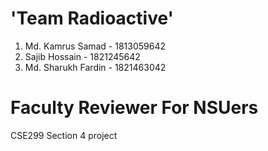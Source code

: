 # 'Team Radioactive'
1. Md. Kamrus Samad - 1813059642
2. Sajib Hossain - 1821245642
3. Md. Sharukh Fardin - 1821463042
# Faculty Reviewer For NSUers
CSE299 Section 4 project
